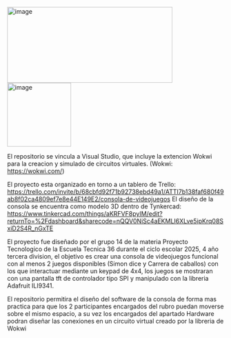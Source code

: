 <img width="383" height="176" alt="image" src="https://github.com/user-attachments/assets/e9ee3b23-b135-4712-9d76-da98ca77bba4" />    <img width="148" height="148" alt="image" src="https://github.com/user-attachments/assets/48009a39-aeef-4adf-9c48-1fad8f82d3c5" />


El repositorio se vincula a Visual Studio, que incluye la extencion Wokwi para la creacion y simulado de circuitos virtuales. (Wokwi: https://wokwi.com/)

El proyecto esta organizado en torno a un tablero de Trello: https://trello.com/invite/b/68cbfd92f71b92738ebd49a1/ATTI7b138faf680f49ab8f02ca4809ef7e8e44E149E2/consola-de-videojuegos
El diseño de la consola se encuentra como modelo 3D dentro de Tynkercad: https://www.tinkercad.com/things/aKRFVF8pyIM/edit?returnTo=%2Fdashboard&sharecode=nQQV0NiSc4aEKMLI6XLve5ipKrq08SxiD2S4R_nGxTE

  El proyecto fue diseñado por el grupo 14 de la materia Proyecto Tecnologico de la Escuela Tecnica 36 durante el ciclo escolar 2025, 4 año tercera division, el objetivo es crear una consola 
de videojuegos funcional con al menos 2 juegos disponibles (Simon dice y Carrera de caballos) con los que interactuar mediante un keypad de 4x4, los juegos se mostraran con una pantalla tft de
controlador tipo SPI y manipulado con la libreria Adafruit ILI9341.

  El repositorio permitira el diseño del software de la consola de forma mas practica para que los 2 participantes encargados del rubro puedan moverse sobre el mismo espacio, a su vez los
encargados del apartado Hardware podran diseñar las conexiones en un circuito virtual creado por la libreria de Wokwi

